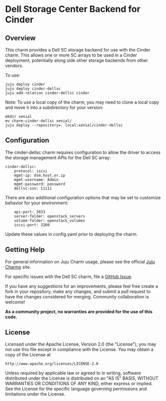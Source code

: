# Dell Storage Center Backend for Cinder

## Overview

This charm provides a Dell SC storage backend for use with the Cinder charm.
This allows one or more SC arrays to be used in a Cinder deployment,
potentially along side other storage backends from other vendors.

To use:

    juju deploy cinder
    juju deploy cinder-dellsc
    juju add-relation cinder-dellsc cinder

Note: To use a local copy of the charm, you may need to clone a local copy
and move it into a subdirectory for your version:

    mkdir xenial
    mv charm-cinder-dellsc xenial/
    juju deploy --repository=. local:xenial/cinder-dellsc


## Configuration

The cinder-dellsc charm requires configuration to allow the driver to access
the storage management APIs for the Dell SC array:

    cinder-dellsc:
        protocol: iscsi
        mgmt-ip: dsm.host.or.ip
        mgmt-username: Admin
        mgmt-password: password
        dellsc-ssn: 11111

There are also additional configuration options that may be set to customize
behavior for your environment:

        api-port: 3033
        server-folder: openstack_servers
        volume-folder: openstack_volumes
        iscsi-port: 3260

Update these values in config.yaml prior to deploying the charm.

## Getting Help

For general information on Juju Charm usage, please see the official
[Juju Charms](https://jujucharms.com/) site.

For specific issues with the Dell SC charm, file a
[GitHub Issue](https://github.com/dellstorage/charm-dellsc/issues).

If you have any suggestions for an improvements, please feel free create a fork
in your repository, make any changes, and submit a pull request to have the
changes considered for merging. Community collaboration is welcome!

**As a community project, no warranties are provided for the use of this code.**

## License

Licensed under the Apache License, Version 2.0 (the "License");
you may not use this file except in compliance with the License.
You may obtain a copy of the License at

    http://www.apache.org/licenses/LICENSE-2.0

Unless required by applicable law or agreed to in writing, software
distributed under the License is distributed on an "AS IS" BASIS,
WITHOUT WARRANTIES OR CONDITIONS OF ANY KIND, either express or implied.
See the License for the specific language governing permissions and
limitations under the License.
